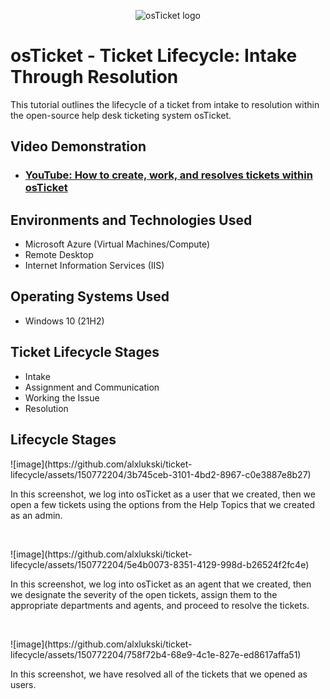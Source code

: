 <p align="center">
<img src="https://i.imgur.com/Clzj7Xs.png" alt="osTicket logo"/>
</p>

<h1>osTicket - Ticket Lifecycle: Intake Through Resolution</h1>
This tutorial outlines the lifecycle of a ticket from intake to resolution within the open-source help desk ticketing system osTicket.<br />


<h2>Video Demonstration</h2>

- ### [YouTube: How to create, work, and resolves tickets within osTicket](https://www.youtube.com)

<h2>Environments and Technologies Used</h2>

- Microsoft Azure (Virtual Machines/Compute)
- Remote Desktop
- Internet Information Services (IIS)

<h2>Operating Systems Used </h2>

- Windows 10</b> (21H2)

<h2>Ticket Lifecycle Stages</h2>

- Intake
- Assignment and Communication
- Working the Issue
- Resolution

<h2>Lifecycle Stages</h2>

<p>
![image](https://github.com/alxlukski/ticket-lifecycle/assets/150772204/3b745ceb-3101-4bd2-8967-c0e3887e8b27)
</p>
<p>
In this screenshot, we log into osTicket as a user that we created, then we open a few tickets using the options from the Help Topics that we created as an admin.
</p>
<br />

<p>
![image](https://github.com/alxlukski/ticket-lifecycle/assets/150772204/5e4b0073-8351-4129-998d-b26524f2fc4e)
</p>
<p>
In this screenshot, we log into osTicket as an agent that we created, then we designate the severity of the open tickets, assign them to the appropriate departments and agents, and proceed to resolve the tickets.
</p>
<br />

<p>
![image](https://github.com/alxlukski/ticket-lifecycle/assets/150772204/758f72b4-68e9-4c1e-827e-ed8617affa51)
</p>
<p>
In this screenshot, we have resolved all of the tickets that we opened as users.
</p>
<br />
